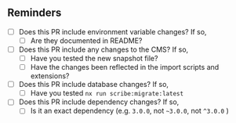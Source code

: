 ## Reminders

- [ ] Does this PR include environment variable changes? If so,
  - [ ] Are they documented in README?
- [ ] Does this PR include any changes to the CMS? If so,
  - [ ] Have you tested the new snapshot file?
  - [ ] Have the changes been reflected in the import scripts and extensions?
- [ ] Does this PR include database changes? If so,
  - [ ] Have you tested `nx run scribe:migrate:latest`
- [ ] Does this PR include dependency changes? If so,
  - [ ] Is it an exact dependency (e.g. `3.0.0`, not `~3.0.0`, not `^3.0.0` )
